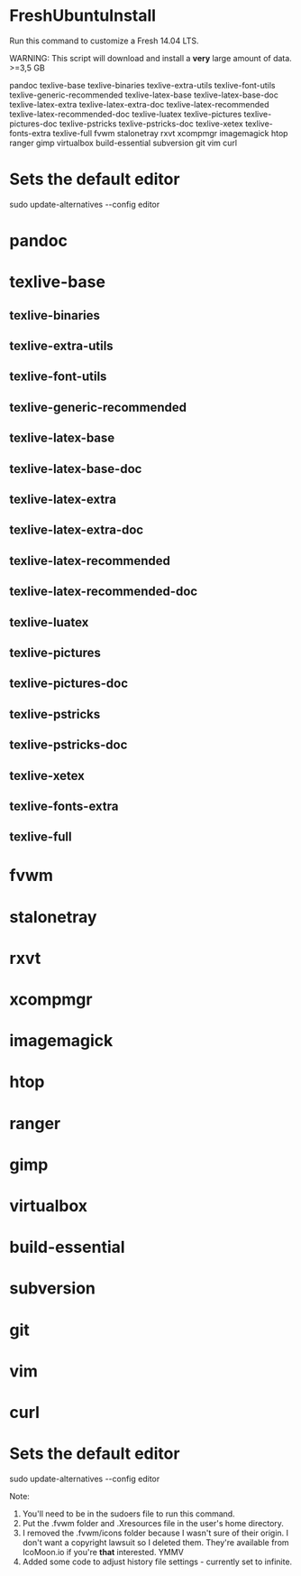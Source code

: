 FreshUbuntuInstall
==================

Run this command to customize a Fresh 14.04 LTS.

WARNING: This script will download and install a **very** large amount of data. >=3,5 GB

pandoc texlive-base texlive-binaries texlive-extra-utils texlive-font-utils texlive-generic-recommended texlive-latex-base texlive-latex-base-doc texlive-latex-extra texlive-latex-extra-doc texlive-latex-recommended texlive-latex-recommended-doc texlive-luatex texlive-pictures texlive-pictures-doc texlive-pstricks texlive-pstricks-doc texlive-xetex texlive-fonts-extra texlive-full fvwm stalonetray rxvt xcompmgr imagemagick htop ranger gimp virtualbox build-essential subversion git vim curl
# Sets the default editor
sudo update-alternatives --config editor


# pandoc
# texlive-base
## texlive-binaries
## texlive-extra-utils
## texlive-font-utils
## texlive-generic-recommended
## texlive-latex-base
## texlive-latex-base-doc
## texlive-latex-extra
## texlive-latex-extra-doc
## texlive-latex-recommended
## texlive-latex-recommended-doc
## texlive-luatex
## texlive-pictures
## texlive-pictures-doc
## texlive-pstricks
## texlive-pstricks-doc
## texlive-xetex
## texlive-fonts-extra
## texlive-full
# fvwm
# stalonetray
# rxvt
# xcompmgr
# imagemagick
# htop
# ranger
# gimp
# virtualbox
# build-essential
# subversion
# git
# vim
# curl


# Sets the default editor
sudo update-alternatives --config editor


Note:

1. You'll need to be in the sudoers file to run this command.
1. Put the .fvwm folder and .Xresources file in the user's home directory.
1. I removed the .fvwm/icons folder because I wasn't sure of their origin. I don't want a copyright lawsuit so I deleted them. They're available from IcoMoon.io if you're **that** interested. YMMV
1. Added some code to adjust history file settings - currently set to infinite.
